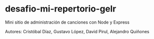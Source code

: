 # desafio-mi-repertorio-gelr
Mini sitio de administración de canciones con Node y Express

Autores: Cristóbal Díaz, Gustavo López, David Pirul, Alejandro Quiñones
